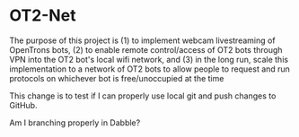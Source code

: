 # OT2-Net

The purpose of this project is (1) to implement webcam livestreaming of OpenTrons bots, (2) to enable remote control/access of OT2 bots through VPN into the OT2 bot's local wifi network, and (3) in the long run, scale this implementation to a network of OT2 bots to allow people to request and run protocols on whichever bot is free/unoccupied at the time

This change is to test if I can properly use local git and push changes to GitHub.

Am I branching properly in Dabble?